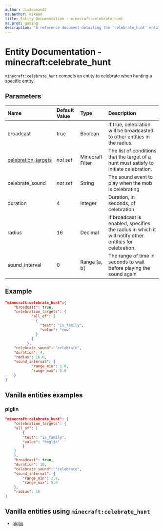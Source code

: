 ```yaml
---
author: JimSeaman42
ms.author: mikeam
title: Entity Documentation - minecraft:celebrate_hunt
ms.prod: gaming
description: "A reference document detailing the 'celebrate_hunt' entity component"
---
```


# Entity Documentation - minecraft:celebrate_hunt

`minecraft:celebrate_hunt` compels an entity to celebrate when hunting a specific entity.

## Parameters

|Name |Default Value  |Type  |Description  |
|:----------|:----------|:----------|:----------|
|broadcast| true| Boolean|  If true, celebration will be broadcasted to other entities in the radius. |
|[celebration_targets](../FilterList.md)|*not set* | Minecraft Filter|  The list of conditions that the target of a hunt must satisfy to initiate celebration. |
|celebrate_sound|*not set* | String|  The sound event to play when the mob is celebrating |
|duration| 4| Integer| Duration, in seconds, of celebration |
|radius| 16| Decimal|  If broadcast is enabled, specifies the radius in which it will notify other entities for celebration. |
| sound_interval| 0| Range [a, b]| The range of time in seconds to wait before playing the sound again |

## Example

```json
"minecraft:celebrate_hunt":{
    "broadcast": true,
    "celebration_targets": {
            "all_of": [
              {
                "test": "is_family",
                "value": "cow"
              }
            ]
          },
    "celebrate_sound": "celebrate",
    "duration": 4,
    "radius": 16.0,
    "sound_interval": {
            "range_min": 1.0,
            "range_max": 5.0
    }
}
```

## Vanilla entities examples

### piglin

```json
"minecraft:celebrate_hunt": {
    "celebration_targets": {
    "all_of": [
        {
        "test": "is_family",
        "value": "hoglin"
        }
    ]
    },
    "broadcast": true,
    "duration": 10,
    "celebrate_sound": "celebrate",
    "sound_interval": {
        "range_min": 2.0,
        "range_max": 5.0
    },
    "radius": 16
}
```

## Vanilla entities using `minecraft:celebrate_hunt`

- [piglin](../../../../Source/VanillaBehaviorPack_Snippets/entities/piglin.md)
